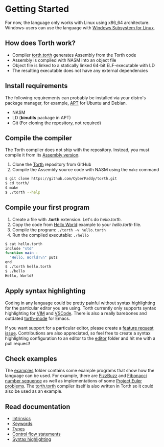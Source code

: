 # Getting Started

For now, the language only works with Linux using x86_64 architecture. Windows-users can use the language with [Windows Subsystem for Linux](https://docs.microsoft.com/en-us/windows/wsl/install).

## How does Torth work?

- Compiler [torth.torth](../torth.torth) generates Assembly from the Torth code
- Assembly is compiled with NASM into an object file
- Object file is linked to a statically linked 64-bit ELF-executable with LD
- The resulting executable does not have any external dependencies

## Install requirements

The following requirements can probably be installed via your distro's package manager, for example, [APT](https://manpages.ubuntu.com/manpages/xenial/man8/apt.8.html) for Ubuntu and Debian.

- NASM
- LD (**binutils** package in APT)
- Git (For cloning the repository, not required)

## Compile the compiler

The Torth compiler does not ship with the repository. Instead, you must compile it from its [Assembly version](../bootstrap/torth.asm).

1. Clone the [Torth](https://github.com/CyberPaddy/torth) repository from GitHub
1. Compile the Assembly source code with NASM using the `make` command

```sh
$ git clone https://github.com/CyberPaddy/torth.git
$ cd torth/
$ make
$ ./torth --help
```

## Compile your first program

1. Create a file with **.torth** extension. Let's do _hello.torth_.
1. Copy the code from [Hello World](../examples/hello_world.torth) example to your _hello.torth_ file.
1. Compile the program: `./torth -v hello.torth`
1. Run the compiled executable: `./hello`

```sh
$ cat hello.torth
include "std"
function main :
  "Hello, World!\n" puts
end
$ ./torth hello.torth
$ ./hello
Hello, World!
```

## Apply syntax highlighting

Coding in any language could be pretty painful without syntax highlighting for the particular editor you are using. Torth currently only supports syntax highlighting for [VIM](syntax_highlighting.md#vim) and [VSCode](syntax_highlighting.md#visual-studio-code). There is also a really barebones and outdated [torth-mode](./../editor/emacs/torth-mode.el) for Emacs.

If you want support for a particular editor, please create a [feature request issue](https://github.com/CyberPaddy/torth/issues/new/choose). Contributions are also appreciated, so feel free to create a syntax highlighting configuration to an editor to the [editor](../editor/) folder and hit me with a pull request!

## Check examples

The [examples](../examples/) folder contains some example programs that show how the language can be used. For example, there are [FizzBuzz](../examples/fizzbuzz.torth) and [Fibonacci number sequence](../examples/fibonacci.torth) as well as implementations of some [Project Euler problems](../examples/euler/). The [torth.torth](./../torth.torth) compiler itself is also written in Torth so it could also be used as an example.

## Read documentation

- [Intrinsics](intrinsics.md)
- [Keywords](keywords.md)
- [Types](types.md)
- [Control flow statements](control_flow.md)
- [Syntax highlighting](syntax_highlighting.md)
